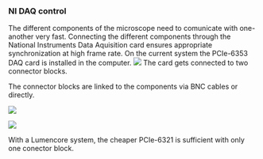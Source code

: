 ### NI DAQ control
The different components of the microscope need to comunicate with one-another very fast.
Connecting the different components through the National Instruments Data Aquisition card ensures appropriate synchronization at high frame rate.
On the current system the PCIe-6353 DAQ card is installed in the computer.
![](https://github.com/BogdanBintu/ChromatinImagingV2/blob/master/MicroscopeHelp/NI%20connections/PCIe6353DAQ.JPG)
The card gets connected to two connector blocks.

The connector blocks are linked to the components via BNC cables or directly.

![](https://github.com/BogdanBintu/ChromatinImagingV2/blob/master/MicroscopeHelp/NI%20connections/connector_block.jpg)

![](https://github.com/BogdanBintu/ChromatinImagingV2/blob/master/MicroscopeHelp/NI%20connections/MASTER_DAQ.jpg)

With a Lumencore system, the cheaper PCIe-6321 is sufficient with only one conector block.
